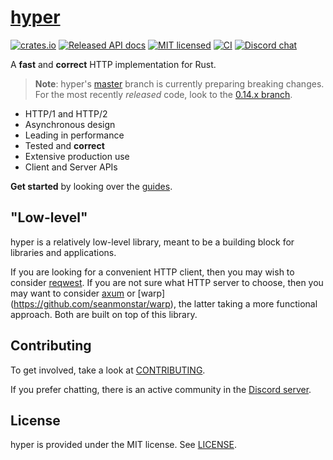 # [hyper](https://hyper.rs)

[![crates.io](https://img.shields.io/crates/v/hyper.svg)](https://crates.io/crates/hyper)
[![Released API docs](https://docs.rs/hyper/badge.svg)](https://docs.rs/hyper)
[![MIT licensed](https://img.shields.io/badge/license-MIT-blue.svg)](./LICENSE)
[![CI](https://github.com/hyperium/hyper/workflows/CI/badge.svg)](https://github.com/hyperium/hyper/actions?query=workflow%3ACI)
[![Discord chat][discord-badge]][discord-url]

A **fast** and **correct** HTTP implementation for Rust.

> **Note**: hyper's [master](https://github.com/hyperium/hyper) branch is
> currently preparing breaking changes. For the most recently *released* code,
> look to the [0.14.x branch](https://github.com/hyperium/hyper/tree/0.14.x).

- HTTP/1 and HTTP/2
- Asynchronous design
- Leading in performance
- Tested and **correct**
- Extensive production use
- Client and Server APIs

**Get started** by looking over the [guides](https://hyper.rs/guides/1/).

## "Low-level"

hyper is a relatively low-level library, meant to be a building block for
libraries and applications.

If you are looking for a convenient HTTP client, then you may wish to consider
[reqwest](https://github.com/seanmonstar/reqwest).
If you are not sure what HTTP server to choose, then you may want to consider [axum](https://github.com/tokio-rs/axum) or [warp] (https://github.com/seanmonstar/warp), the latter taking a more functional approach.
Both are built on top of this library.

## Contributing

To get involved, take a look at [CONTRIBUTING](CONTRIBUTING.md).

If you prefer chatting, there is an active community in the [Discord server][discord-url].

## License

hyper is provided under the MIT license. See [LICENSE](LICENSE).

[discord-badge]: https://img.shields.io/discord/500028886025895936.svg?logo=discord
[discord-url]: https://discord.gg/kkwpueZ
